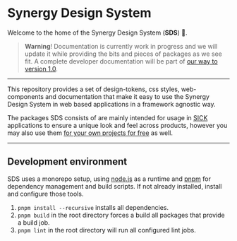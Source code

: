 # Synergy Design System

Welcome to the home of the Synergy Design System (**SDS**) 🎨.

> **Warning**! Documentation is currently work in progress and we will update it while providing the bits and pieces of packages as we see fit. A complete developer documentation will be part of [our way to version 1.0](https://github.com/orgs/synergy-design-system/projects/2/views/11?sliceBy%5Bvalue%5D=Basic+Setup).

---

This repository provides a set of design-tokens, css styles, web-components and documentation that make it easy to use the Synergy Design System in web based applications in a framework agnostic way.

The packages SDS consists of are mainly intended for usage in [SICK](https://www.sick.com) applications to ensure a unique look and feel across products, however you may also use them [for your own projects for free](./LICENSE) as well.

---

## Development environment

SDS uses a monorepo setup, using [node.js](https://nodejs.org) as a runtime and [pnpm](https://pnpm.io) for dependency management and build scripts. If not already installed, install and configure those tools.

1. `pnpm install --recursive` installs all dependencies.
2. `pnpm build` in the root directory forces a build all packages that provide a build job.
3. `pnpm lint` in the root directory will run all configured lint jobs.
